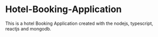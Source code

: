 # Hotel-Booking-Application
This is a hotel Booking Application created with the nodejs, typescript, reactjs and mongodb.
